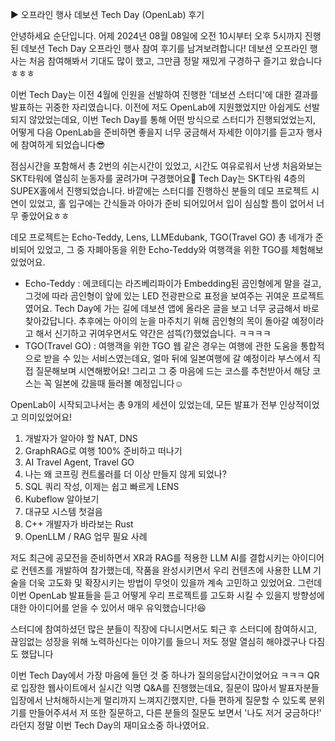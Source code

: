 ▶ 오프라인 행사 데보션 Tech Day (OpenLab) 후기

안녕하세요 순단입니다. 어제 2024년 08월 08일에 오전 10시부터 오후 5시까지 진행된 데보션 Tech Day 오프라인 행사 참여 후기를 남겨보려합니다!
데보션 오프라인 행사는 처음 참여해봐서 기대도 많이 했고, 그만큼 정말 재밌게 구경하구 즐기고 왔습니다ㅎㅎㅎ

이번 Tech Day는 이전 4월에 인원을 선발하여 진행한 '데보션 스터디'에 대한 결과를 발표하는 귀중한 자리였습니다. 이전에 저도 OpenLab에 지원했었지만 아쉽게도 선발되지 않았었는데요, 이번 Tech Day를 통해 어떤 방식으로 스터디가 진행되었었는지, 어떻게 다음 OpenLab을 준비하면 좋을지 너무 궁금해서 자세한 이야기를 듣고자 행사에 참여하게 되었습니다😎

점심시간을 포함해서 총 2번의 쉬는시간이 있었고, 시간도 여유로워서 난생 처음와보는 SKT타워에 열심히 눈동자를 굴려가며 구경했어요🤩
Tech Day는 SKT타워 4층의 SUPEX홀에서 진행되었습니다. 바깥에는 스터디를 진행하신 분들의 데모 프로젝트 시연이 있었고, 홀 입구에는 간식들과 아아가 준비 되어있어서 입이 심심할 틈이 없어서 너무 좋았어요ㅎㅎ

데모 프로젝트는 Echo-Teddy, Lens, LLMEdubank, TGO(Travel GO) 총 네개가 준비되어 있었고, 그 중 자폐아동을 위한 Echo-Teddy와 여행객을 위한 TGO를 체험해보았었어요.
- Echo-Teddy : 에코테디는 라즈베리파이가 Embedding된 곰인형에게 말을 걸고, 그것에 따라 곰인형이 앞에 있는 LED 전광판으로 표정을 보여주는 귀여운 프로젝트였어요. Tech Day에 가는 길에 데보션 앱에 올라온 글을 보고 너무 궁금해서 바로 찾아갔답니다.
추후에는 아이의 눈을 마주치기 위해 곰인형의 목이 돌아갈 예정이라고 해서 신기하고 귀여우면서도 약간은 섬뜩(?)했었습니다. ㅋㅋㅋㅋ
- TGO(Travel GO) : 여행객을 위한 TGO 웹 같은 경우는 여행에 관한 도움을 통합적으로 받을 수 있는 서비스였는데요, 얼마 뒤에 일본여행에 갈 예정이라 부스에서 직접 질문해보며 시연해봤어요! 그리고 그 중 마음에 드는 코스를 추천받아서 해당 코스는 꼭 일본에 갔을때 들러볼 예정입니다☺️

OpenLab이 시작되고나서는 총 9개의 세션이 있었는데, 모든 발표가 전부 인상적이었고 의미있었어요!
1) 개발자가 알아야 할 NAT, DNS
2) GraphRAG로 여행 100% 준비하고 떠나기
3) AI Travel Agent, Travel GO
4) 나는 왜 코프링 컨트롤러를 더 이상 만들지 않게 되었나?
5) SQL 쿼리 작성, 이제는 쉽고 빠르게 LENS
6) Kubeflow 알아보기
7) 대규모 시스템 첫걸음
8) C++ 개발자가 바라보는 Rust
9) OpenLLM / RAG 업무 필요 사례

저도 최근에 공모전을 준비하면서 XR과 RAG를 적용한 LLM AI를 결합시키는 아이디어로 컨텐츠를 개발하여 참가했는데, 작품을 완성시키면서 우리 컨텐츠에 사용한 LLM 기술을 더욱 고도화 및 확장시키는 방법이 무엇이 있을까 계속 고민하고 있었어요.
그런데 이번 OpenLab 발표들을 듣고 어떻게 우리 프로젝트를 고도화 시킬 수 있을지 방향성에 대한 아이디어를 얻을 수 있어서 매우 유익했습니다!😆

스터디에 참여하셨던 많은 분들이 직장에 다니시면서도 퇴근 후 스터디에 참여하시고, 끊임없는 성장을 위해 노력하신다는 이야기를 들으니 저도 정말 열심히 해야겠구나 다짐도 했답니다

이번 Tech Day에서 가장 마음에 들던 것 중 하나가 질의응답시간이었어요 ㅋㅋㅋ
QR로 입장한 웹사이트에서 실시간 익명 Q&A를 진행했는데요, 질문이 많아서 발표자분들 입장에서 난처해하시는게 멀리까지 느껴지긴했지만, 다들 편하게 질문할 수 있도록 분위기를 만들어주셔서 저 또한 질문하고, 다른 분들의 질문도 보면서 '나도 저거 궁금하다!' 라던지 정말 이번 Tech Day의 재미요소중 하나였어요.